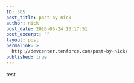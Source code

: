 ```yaml
---
ID: 585
post_title: post by nick
author: nick
post_date: 2016-05-24 13:17:51
post_excerpt: ""
layout: post
permalink: >
  http://devcenter.tenforce.com/post-by-nick/
published: true
---
```

test
